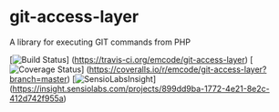# git-access-layer
A library for executing GIT commands from PHP


[![Build Status](https://travis-ci.org/emcode/git-access-layer.svg?branch=master)]
(https://travis-ci.org/emcode/git-access-layer)
[![Coverage Status](https://coveralls.io/repos/emcode/git-access-layer/badge.svg?branch=master)]
(https://coveralls.io/r/emcode/git-access-layer?branch=master)
[![SensioLabsInsight](https://insight.sensiolabs.com/projects/899dd9ba-1772-4e21-8e2c-412d742f955a/mini.png)]
(https://insight.sensiolabs.com/projects/899dd9ba-1772-4e21-8e2c-412d742f955a)
